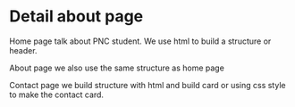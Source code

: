 # Detail about page
Home page talk about PNC student. We use html to build a structure or header.

About page we also use the same structure as home page

Contact page we build structure with html and build card or using css style to make the contact card. 
